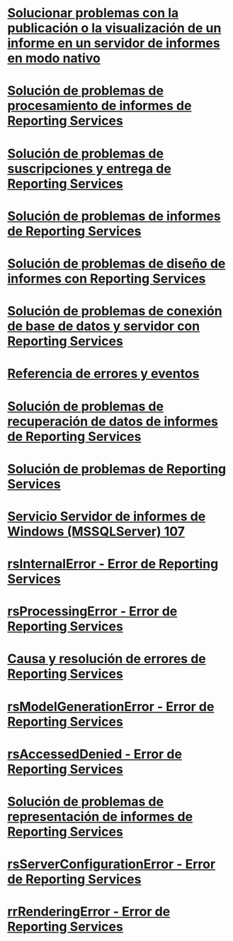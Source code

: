 # [Solucionar problemas con la publicación o la visualización de un informe en un servidor de informes en modo nativo](troubleshoot-publishing-or-viewing-a-report-on-a-native-mode-report-server.md)
# [Solución de problemas de procesamiento de informes de Reporting Services](troubleshoot-processing-of-reporting-services-reports.md)
# [Solución de problemas de suscripciones y entrega de Reporting Services](troubleshoot-reporting-services-subscriptions-and-delivery.md)
# [Solución de problemas de informes de Reporting Services](troubleshoot-reporting-services-report-issues.md)
# [Solución de problemas de diseño de informes con Reporting Services](troubleshoot-report-design-issues-with-reporting-services.md)
# [Solución de problemas de conexión de base de datos y servidor con Reporting Services](troubleshoot-server-and-database-connection-problems-with-reporting-services.md)
# [Referencia de errores y eventos](errors-and-events-reference-reporting-services.md)
# [Solución de problemas de recuperación de datos de informes de Reporting Services](troubleshoot-data-retrieval-issues-with-reporting-services-reports.md)
# [Solución de problemas de Reporting Services](troubleshoot-reporting-services.md)
# [Servicio Servidor de informes de Windows (MSSQLServer) 107](report-server-windows-service-mssqlserver-107.md)
# [rsInternalError - Error de Reporting Services](rsinternalerror-reporting-services-error.md)
# [rsProcessingError - Error de Reporting Services](rsprocessingerror-reporting-services-error.md)
# [Causa y resolución de errores de Reporting Services](cause-and-resolution-of-reporting-services-errors.md)
# [rsModelGenerationError - Error de Reporting Services](rsmodelgenerationerror-reporting-services-error.md)
# [rsAccessedDenied - Error de Reporting Services](rsaccesseddenied-reporting-services-error.md)
# [Solución de problemas de representación de informes de Reporting Services](troubleshoot-reporting-services-report-rendering-issues.md)
# [rsServerConfigurationError - Error de Reporting Services](rsserverconfigurationerror-reporting-services-error.md)
# [rrRenderingError - Error de Reporting Services](rrrenderingerror-reporting-services-error.md)
